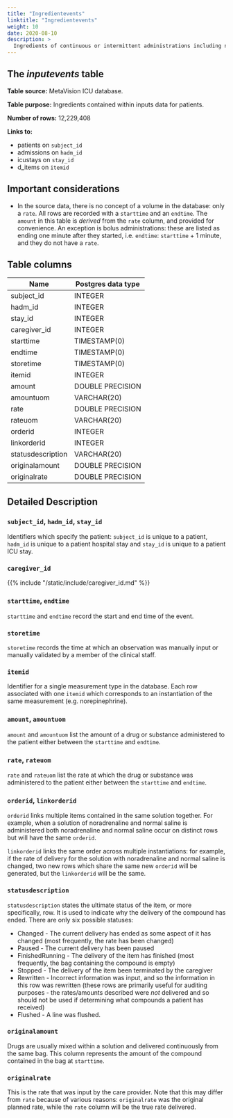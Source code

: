 ```yaml
---
title: "Ingredientevents"
linktitle: "Ingredientevents"
weight: 10
date: 2020-08-10
description: >
  Ingredients of continuous or intermittent administrations including nutritional and water content.
---
```


## The *inputevents* table

**Table source:** MetaVision ICU database.

**Table purpose:** Ingredients contained within inputs data for patients.

**Number of rows:** 12,229,408

**Links to:**

* patients on `subject_id`
* admissions on `hadm_id`
* icustays on `stay_id`
* d_items on `itemid`

## Important considerations

* In the source data, there is no concept of a volume in the database: only a `rate`. All rows are recorded with a `starttime` and an `endtime`. The `amount` in this table is *derived* from the `rate` column, and provided for convenience. An exception is bolus administrations: these are listed as ending one minute after they started, i.e. `endtime`: `starttime` + 1 minute, and they do not have a `rate`.

## Table columns

Name | Postgres data type
---- | ----
subject\_id | INTEGER
hadm\_id | INTEGER
stay\_id | INTEGER
caregiver_id | INTEGER
starttime | TIMESTAMP(0)
endtime | TIMESTAMP(0)
storetime | TIMESTAMP(0)
itemid | INTEGER
amount | DOUBLE PRECISION
amountuom | VARCHAR(20)
rate | DOUBLE PRECISION
rateuom | VARCHAR(20)
orderid | INTEGER
linkorderid | INTEGER
statusdescription | VARCHAR(20)
originalamount | DOUBLE PRECISION
originalrate | DOUBLE PRECISION

## Detailed Description

### `subject_id`, `hadm_id`, `stay_id`

Identifiers which specify the patient: `subject_id` is unique to a patient, `hadm_id` is unique to a patient hospital stay and `stay_id` is unique to a patient ICU stay.

### `caregiver_id`

{{% include "/static/include/caregiver_id.md" %}}

### `starttime`, `endtime`

`starttime` and `endtime` record the start and end time of the event.

### `storetime`

`storetime` records the time at which an observation was manually input or manually validated by a member of the clinical staff.

### `itemid`

Identifier for a single measurement type in the database. Each row associated with one `itemid` which corresponds to an instantiation of the same measurement (e.g. norepinephrine).

### `amount`, `amountuom`

`amount` and `amountuom` list the amount of a drug or substance administered to the patient either between the `starttime` and `endtime`.

### `rate`, `rateuom`

`rate` and `rateuom` list the rate at which the drug or substance was administered to the patient either between the `starttime` and `endtime`.

### `orderid`, `linkorderid`

`orderid` links multiple items contained in the same solution together. For example, when a solution of noradrenaline and normal saline is administered both noradrenaline and normal saline occur on distinct rows but will have the same `orderid`.

`linkorderid` links the same order across multiple instantiations: for example, if the rate of delivery for the solution with noradrenaline and normal saline is changed, two new rows which share the same new `orderid` will be generated, but the `linkorderid` will be the same.

### `statusdescription`

`statusdescription` states the ultimate status of the item, or more specifically, row. It is used to indicate why the delivery of the compound has ended. There are only six possible statuses:

* Changed - The current delivery has ended as some aspect of it has changed (most frequently, the rate has been changed)
* Paused - The current delivery has been paused
* FinishedRunning - The delivery of the item has finished (most frequently, the bag containing the compound is empty)
* Stopped - The delivery of the item been terminated by the caregiver
* Rewritten - Incorrect information was input, and so the information in this row was rewritten (these rows are primarily useful for auditing purposes - the rates/amounts described were *not* delivered and so should not be used if determining what compounds a patient has received)
* Flushed - A line was flushed.

### `originalamount`

Drugs are usually mixed within a solution and delivered continuously from the same bag. This column represents the amount of the compound contained in the bag at `starttime`.

### `originalrate`

This is the rate that was input by the care provider. Note that this may differ from `rate` because of various reasons: `originalrate` was the original planned rate, while the `rate` column will be the true rate delivered.
